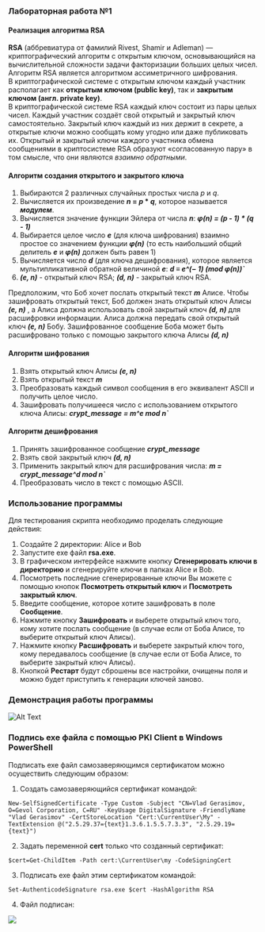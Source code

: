 ### Лабораторная работа №1

#### Реализация алгоритма RSA
**RSA** (аббревиатура от фамилий Rivest, Shamir и Adleman) — криптографический алгоритм с открытым ключом, основывающийся на вычислительной сложности задачи факторизации больших целых чисел.  
Алгоритм RSA является алгоритмом ассиметричного шифрования.  
В криптографической системе с открытым ключом каждый участник располагает как **открытым ключом (public key)**, так и **закрытым ключом (англ. private key)**.  
В криптографической системе RSA каждый ключ состоит из пары целых чисел. Каждый участник создаёт свой открытый и закрытый ключ самостоятельно. Закрытый ключ каждый из них держит в секрете, а открытые ключи можно сообщать кому угодно или даже публиковать их. Открытый и закрытый ключи каждого участника обмена сообщениями в криптосистеме RSA образуют «согласованную пару» в том смысле, что они являются *взаимно обратными*.  

#### Алгоритм создания открытого и закрытого ключа
1. Выбираются 2 различных случайных простых числа *p* и *q*.  
2. Вычисляется их произведение ***n* = *p* * *q***, которое называется ***модулем***.
3. Вычисляется значение функции Эйлера от числа ***n***:
    ***φ(n) = (p - 1) * (q - 1)***
4. Выбирается целое число ***e*** (для ключа шифрования) взаимно простое со значением функции ***φ(n)*** (то есть наибольший общий делитель ***e*** и ***φ(n)*** должен быть равен 1)
5. Вычисляется число ***d*** (для ключа дешифрования), которое является мультипликативной обратной величиной ***e***:
    ***d ≡ e^(− 1) (mod φ(n))`***
6. ***(e, n)*** - открытый ключ RSA; ***(d, n)*** - закрытый ключ RSA.  

Предположим, что Боб хочет послать открытый текст ***m*** Алисе. Чтобы зашифровать открытый текст, Боб должен знать открытый ключ Алисы ***(e, n)*** , а Алиса должна использовать свой закрытый ключ ***(d, n)*** для расшифровки информации. Алиса должна передать свой открытый ключ ***(e, n)*** Бобу. Зашифрованное сообщение Боба может быть расшифровано только с помощью закрытого ключа Алисы ***(d, n)***

#### Алгоритм шифрования
1. Взять открытый ключ Алисы ***(e, n)***
2. Взять открытый текст ***m***
3. Преобразовать каждый символ сообщения в его эквивалент ASCII и получить целое число.
3. Зашифровать получишееся число с использованием открытого ключа Алисы:
    ***crypt_message = m^e mod n`***

#### Алгоритм дешифрования
1. Принять зашифрованное сообщение ***crypt_message***
2. Взять свой закрытый ключ ***(d, n)***
3. Применить закрытый ключ для расшифрования числа:
    ***m = crypt_message^d mod n`***
4. Преобразовать число в текст с помощью ASCII.

### Использование программы
Для тестирования скрипта необходимо проделать следующие действия:
1. Создайте 2 директории: Alice и Bob
2. Запустите exe файл **rsa.exe**.
3. В графическом интерфейсе нажмите кнопку **Сгенерировать ключи в директорию** и сгенерируйте ключи в папках Alice и Bob.
4. Посмотреть последние сгенерированные ключи Вы можете с помощью кнопок **Посмотреть открытый ключ** и **Посмотреть закрытый ключ**.
5. Введите сообщение, которое хотите зашифровать в поле **Сообщение**.
6. Нажмите кнопку **Зашифровать** и выберете открытый ключ того, кому хотите послать сообщение (в случае если от Боба Алисе, то выберите открытый ключ Алисы).
7. Нажмите кнопку **Расшифровать** и выберете закрытый ключ того, кому передавалось сообщение (в случае если от Боба Алисе, то выберите закрытый ключ Алисы).
8. Кнопкой **Рестарт** будут сброшены все настройки, очищены поля и можно будет приступить к генерации ключей заново.

### Демонстрация работы программы
![Alt Text](http://ipic.su/img/img7/fs/2020-10-18-18-05-42.1603033848.gif)

### Подпись exe файла с помощью PKI Client в Windows PowerShell

Подписать exe файл самозаверяющимся сертификатом можно осуществить следующим образом:

1. Создать самозаверяющийся сертификат командой:

```New-SelfSignedCertificate -Type Custom -Subject "CN=Vlad Gerasimov, O=Gevol Corporation, C=RU" -KeyUsage DigitalSignature -FriendlyName "Vlad Gerasimov" -CertStoreLocation "Cert:\CurrentUser\My" -TextExtension @("2.5.29.37={text}1.3.6.1.5.5.7.3.3", "2.5.29.19={text}")```

2. Задать переменной **cert** только что созданный сертификат:

```$cert=Get-ChildItem -Path cert:\CurrentUser\my -CodeSigningCert```

3. Подписать exe файл этим сертификатом командой:

```Set-AuthenticodeSignature rsa.exe $cert -HashAlgorithm RSA```

4. Файл подписан:

![](https://image.prntscr.com/image/VA-6-ZqqRImlQggDTM6Tpg.png)